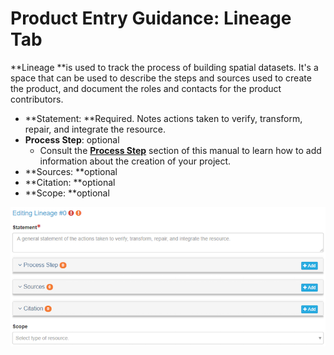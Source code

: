 # Product Entry Guidance: Lineage Tab

**Lineage **is used to track the process of building spatial datasets. It's a space that can be used to describe the steps and sources used to create the product, and document the roles and contacts for the product contributors.

* **Statement: **Required. Notes actions taken to verify, transform, repair, and integrate the resource.
* **Process Step**: optional
  * Consult the
    [**Process Step**](/product-entry-guidance/lineage/process-step.md)
    section of this manual to learn how to add information about the creation of your project.
* **Sources: **optional
* **Citation: **optional
* **Scope: **optional

![](/assets/lineage_window.png)

